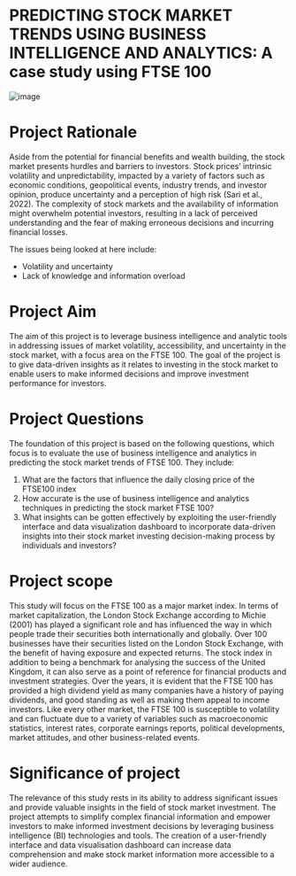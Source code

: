 # PREDICTING STOCK MARKET TRENDS USING BUSINESS INTELLIGENCE AND ANALYTICS: A case study using FTSE 100

![image](https://github.com/ROCeey/FTSE-Stock-Price-Prediction/assets/67713745/72733da0-c7f4-4675-8c75-98635f2c4125)

# Project Rationale
Aside from the potential for financial benefits and wealth building, the stock market presents hurdles and barriers to investors. Stock prices’ intrinsic volatility and unpredictability, impacted by a variety of factors such as economic conditions, geopolitical events, industry trends, and investor opinion, produce uncertainty and a perception of high risk (Sari et al., 2022). The complexity of stock markets and the availability of information might overwhelm potential investors, resulting in a lack of perceived understanding and the fear of making erroneous decisions and incurring financial losses.

The issues being looked at here include:
* Volatility and uncertainty
* Lack of knowledge and information overload	
 

# Project Aim
The aim of this project is to leverage business intelligence and analytic tools in addressing issues of market volatility, accessibility, and uncertainty in the stock market, with a focus area on the FTSE 100. The goal of the project is to give data-driven insights as it relates to investing in the stock market to enable users to make informed decisions and improve investment performance for investors. 

# Project Questions
The foundation of this project is based on the following questions, which focus is to evaluate the use of business intelligence and analytics in predicting the stock market trends of FTSE 100.  They include:

1.	What are the factors that influence the daily closing price of the FTSE100 index
2.	How accurate is the use of business intelligence and analytics techniques in predicting the stock market FTSE 100?
3.	What insights can be gotten effectively by exploiting the user-friendly interface and data visualization dashboard to incorporate data-driven insights into their stock market investing decision-making process by individuals and investors?

# Project scope
This study will focus on the FTSE 100 as a major market index.  In terms of market capitalization, the London Stock Exchange according to Michie (2001) has played a significant role and has influenced the way in which people trade their securities both internationally and globally. Over 100 businesses have their securities listed on the London Stock Exchange, with the benefit of having exposure and expected returns.  The stock index in addition to being a benchmark for analysing the success of the United Kingdom, it can also serve as a point of reference for financial products and investment strategies. 
Over the years, it is evident that the FTSE 100 has provided a high dividend yield as many companies have a history of paying dividends, and good standing as well as making them appeal to income investors. Like every other market, the FTSE 100 is susceptible to volatility and can fluctuate due to a variety of variables such as macroeconomic statistics, interest rates, corporate earnings reports, political developments, market attitudes, and other business-related events. 

# Significance of project
The relevance of this study rests in its ability to address significant issues and provide valuable insights in the field of stock market investment. The project attempts to simplify complex financial information and empower investors to make informed investment decisions by leveraging business intelligence (BI) technologies and tools. The creation of a user-friendly interface and data visualisation dashboard can increase data comprehension and make stock market information more accessible to a wider audience.
